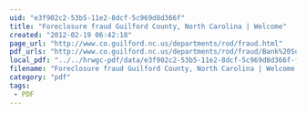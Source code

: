 ```yaml
---
uid: "e3f902c2-53b5-11e2-8dcf-5c969d8d366f"
title: "Foreclosure fraud Guilford County, North Carolina | Welcome"
created: "2012-02-19 06:42:18"
page_url: "http://www.co.guilford.nc.us/departments/rod/fraud.html"
pdf_urls: "http://www.co.guilford.nc.us/departments/rod/fraud/Bank%20Summary.pdf"
local_pdf: "../../hrwgc-pdf/data/e3f902c2-53b5-11e2-8dcf-5c969d8d366f-foreclosure-fraud-guilford-county-north-carolina-welcome.pdf"
filename: "Foreclosure fraud Guilford County, North Carolina | Welcome.html"
category: "pdf"
tags: 
 - PDF
---
```

